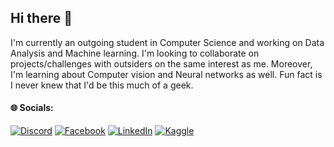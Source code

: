 ## Hi there 👋

<!--
**Shikamaru77/Shikamaru77** is a ✨ _special_ ✨ repository because its `README.md` (this file) appears on your GitHub profile.

Here are some ideas to get you started:

- 🔭 I’m currently working on ...
- 🌱 I’m currently learning ...
- 👯 I’m looking to collaborate on ...
- 🤔 I’m looking for help with ...
- 💬 Ask me about ...
- 📫 How to reach me: ...
- 😄 Pronouns: ...
- ⚡ Fun fact: ...
-->

I'm currently an outgoing student in Computer Science and working on Data Analysis and Machine learning. I'm looking to collaborate on projects/challenges with outsiders on the same interest as me. Moreover, I'm learning about Computer vision and Neural networks as well. Fun fact is I never knew that I'd be this much of a geek.


#### 🌐 Socials:
[![Discord](https://img.shields.io/badge/Discord-%237289DA.svg?logo=discord&logoColor=white)](https://discord.gg/https://discord.gg/eU4eB4AtPr) [![Facebook](https://img.shields.io/badge/Facebook-%231877F2.svg?logo=Facebook&logoColor=white)](https://facebook.com/Afraim.bs) [![LinkedIn](https://img.shields.io/badge/LinkedIn-%230077B5.svg?logo=linkedin&logoColor=white)](https://linkedin.com/in/syed-mohammad-afraim-096721234) [![Kaggle](https://img.shields.io/badge/Kaggle-0095D5?&style=for-the-badge&logo=kaggle&logoColor=white)](https://www.kaggle.com/syedmohammadafraim2)




